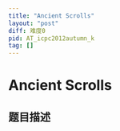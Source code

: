 ```yaml
---
title: "Ancient Scrolls"
layout: "post"
diff: 难度0
pid: AT_icpc2012autumn_k
tag: []
---
```


# Ancient Scrolls

## 题目描述

[problemUrl]: https://atcoder.jp/contests/jag2012autumn/tasks/icpc2012autumn_k



